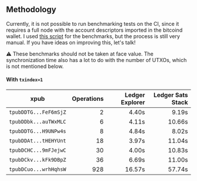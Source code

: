 ## Methodology

Currently, it is not possible to run benchmarking tests on the CI, since it
requires a full node with the account descriptors imported in the bitcoind
wallet. I used [this script](tests/integration/sync.sh) for the benchmarks,
but the process is still very manual. If you have ideas on improving this,
let's talk!


⚠️ These benchmarks should not be taken at face value. The synchronization
time also has a lot to do with the number of UTXOs, which is not mentioned
below.

#### With `txindex=1`


| xpub                  | Operations | Ledger Explorer | Ledger Sats Stack |
| :--------------------:|-----------:|----------------:|------------------:|
| `tpubDDTG...FeF6mSjZ` | 2          | 4.40s           | 9.19s             |
| `tpubDDbk...auTWxMLC` | 6          | 4.11s           | 10.66s            |
| `tpubDDTG...H9UNPw4s` | 8          | 4.84s           | 8.02s             |
| `tpubDDAt...tHEHYUnt` | 18         | 3.97s           | 11.04s            |
| `tpubDCHC...9mFJejwC` | 30         | 4.00s           | 10.83s            |
| `tpubDCkv...kFk9DBpZ` | 36         | 6.69s           | 11.00s            |
| `tpubDCuo...wrhHqhsW` | 928        | 16.57s          | 57.74s            |
